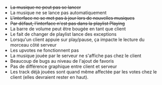 * ~~La musique ne peut pas se lancer~~
* La musique ne se lance pas automatiquement
* ~~L'interface ne se met pas à jour lors de nouvelles musiques~~
* ~~Par défaut, l'interface n'est pas dans la playlist Playing~~
* La barre de volume peut être bougée en tant que client
* Le fait de changer de playlist lance des exceptions
* Lorsqu'un client appuie sur play/pause, ça impacte le lecture du morceau côté serveur
* Les upvotes ne fonctionnent pas
* La musique jouée par le serveur ne s'affiche pas chez le client
* Beaucoup de bugs au niveau de l'ajout de favoris
* Pas de différence graphique entre client et serveur
* Les track déjà jouées sont quand même affectée par les votes chez le client (elles devraient rester en haut).
